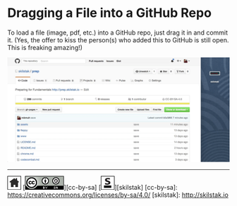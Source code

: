 # Dragging a File into a GitHub Repo

To load a file (image, pdf, etc.) into a GitHub repo, just drag it
in and commit it. (Yes, the offer to kiss the person(s) who added
this to GitHub is still open. This is freaking amazing!)

![](/assets/github-dnd2.gif)
 
---
[![home](/assets/home-bw.png)](/README.md)
[![cc-by-sa](/assets/cc-by-sa.png)][cc-by-sa]
[![skilstak](/assets/skilstak-logo-bw.png)][skilstak]
[cc-by-sa]: https://creativecommons.org/licenses/by-sa/4.0/
[skilstak]: http://skilstak.io

